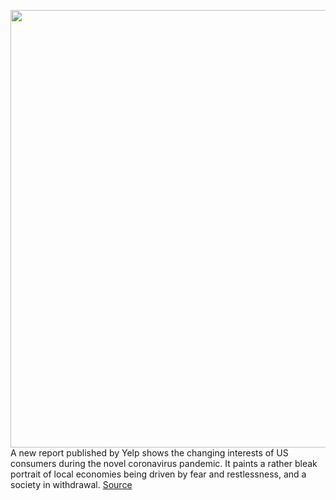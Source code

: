 <img src='https://cdn.vox-cdn.com/thumbor/uI2OelX3mzlibjgIWVeGdw2FHOw=/0x0:3000x2000/1200x800/filters:focal(1260x760:1740x1240)/cdn.vox-cdn.com/uploads/chorus_image/image/66530372/vrg_illo_3871_armslist_0001.0.jpg' width='700px' /><br/>
A new report published by Yelp shows the changing interests of US consumers during the novel coronavirus pandemic. It paints a rather bleak portrait of local economies being driven by fear and restlessness, and a society in withdrawal.
<a href='https://www.theverge.com/2020/3/20/21187916/gun-interest-fitness-trend-us-coronavirus-yelp-trend'> Source <a/>